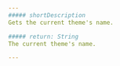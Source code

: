 ```yaml
---
##### shortDescription
Gets the current theme's name.

##### return: String
The current theme's name.

---
```

